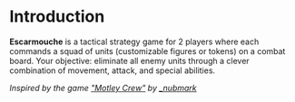 # Introduction

**Escarmouche** is a tactical strategy game for 2 players where each commands a squad of units (customizable figures or tokens) on a combat board. Your objective: eliminate all enemy units through a clever combination of movement, attack, and special abilities.

_Inspired by the game ["Motley Crew"](https://www.youtube.com/watch?v=wD2rijeN2Bg) by [\_nubmark](https://www.youtube.com/@_nubmark)_
